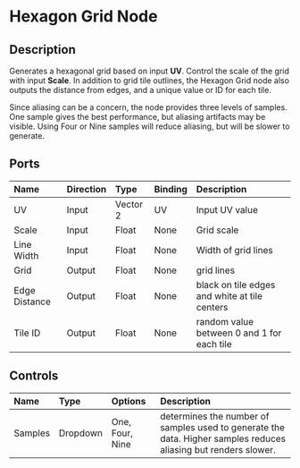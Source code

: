 # Hexagon Grid Node

## Description
Generates a hexagonal grid based on input **UV**. Control the scale of the grid with input **Scale**. In addition to grid tile outlines, the Hexagon Grid node also outputs the distance from edges, and a unique value or ID for each tile.

Since aliasing can be a concern, the node provides three levels of samples. One sample gives the best performance, but aliasing artifacts may be visible. Using Four or Nine samples will reduce aliasing, but will be slower to generate.

## Ports

| Name        | Direction           | Type  | Binding | Description |
|:------------ |:-------------|:-----|:---|:---|
| UV      | Input | Vector 2 | UV | Input UV value |
| Scale      | Input | Float    | None | Grid scale |
| Line Width | Input      |    Float    | None | Width of grid lines |
| Grid | Output | Float | None | grid lines |
| Edge Distance | Output | Float | None | black on tile edges and white at tile centers |
| Tile ID | Output | Float | None | random value between 0 and 1 for each tile |

## Controls

| Name        | Type           | Options  | Description |
|:------------ |:-------------|:-----|:---|
| Samples      | Dropdown | One, Four, Nine | determines the number of samples used to generate the data. Higher samples reduces aliasing but renders slower. |
